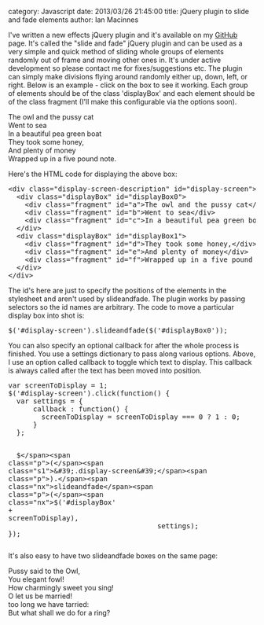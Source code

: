 category: Javascript
date: 2013/03/26 21:45:00
title: jQuery plugin to slide and fade elements
author: Ian Macinnes

<link rel="stylesheet" href="/css/javascriptpost.css" type="text/css" media="screen">
<script type="text/javascript" src="/js/jquery.slideandfade.js"></script>
<script type="text/javascript" src="/js/javascriptpost.js"></script>

I've written a new effects jQuery plugin and it's available on my
<a class="non-selected"  target="_blank" href="https://github.com/minimind">GitHub</a> page.
It's called the "slide and fade" jQuery plugin and can be used as a very simple
and quick method of sliding whole groups of elements randomly out of frame and moving other
ones in. It's under active development so please contact me for fixes/suggestions etc.
The plugin can simply make divisions flying around randomly either up, down,
left, or right. Below is an example - click on the box to
see it working. Each group of elements should be of the class 'displayBox' and each element
should be of the class fragment (I'll make this configurable via the options soon).

<div class="display-screen-description" id="display-screen1">
    <div class="displayBox" id="displayBox1_0">
        <div class="fragment" id="a">The owl and the pussy cat</div>
        <div class="fragment" id="b">Went to sea</div>
        <div class="fragment" id="c">In a beautiful pea green boat</div>
    </div>
    <div class="displayBox" id="displayBox1_1">
        <div class="fragment" id="d">They took some honey,</div>
        <div class="fragment" id="e">And plenty of money</div>
        <div class="fragment" id="f">Wrapped up in a five pound note.</div>
    </div>
</div>

Here's the HTML code for displaying the above box:

<div class="highlight"><pre><span class="nt">&lt;div</span> <span class="na">class=</span><span class="s">&quot;display-screen-description&quot;</span> <span class="na">id=</span><span class="s">&quot;display-screen&quot;</span><span class="nt">&gt;</span>
&nbsp;&nbsp;<span class="nt">&lt;div</span> <span class="na">class=</span><span class="s">&quot;displayBox&quot;</span> <span class="na">id=</span><span class="s">&quot;displayBox0&quot;</span><span class="nt">&gt;</span>
&nbsp;&nbsp;&nbsp;&nbsp;<span class="nt">&lt;div</span> <span class="na">class=</span><span class="s">&quot;fragment&quot;</span> <span class="na">id=</span><span class="s">&quot;a&quot;</span><span class="nt">&gt;</span>The owl and the pussy cat<span class="nt">&lt;/div&gt;</span>
&nbsp;&nbsp;&nbsp;&nbsp;<span class="nt">&lt;div</span> <span class="na">class=</span><span class="s">&quot;fragment&quot;</span> <span class="na">id=</span><span class="s">&quot;b&quot;</span><span class="nt">&gt;</span>Went to sea<span class="nt">&lt;/div&gt;</span>
&nbsp;&nbsp;&nbsp;&nbsp;<span class="nt">&lt;div</span> <span class="na">class=</span><span class="s">&quot;fragment&quot;</span> <span class="na">id=</span><span class="s">&quot;c&quot;</span><span class="nt">&gt;</span>In a beautiful pea green boat<span class="nt">&lt;/div&gt;</span>
&nbsp;&nbsp;<span class="nt">&lt;/div&gt;</span>
&nbsp;&nbsp;<span class="nt">&lt;div</span> <span class="na">class=</span><span class="s">&quot;displayBox&quot;</span> <span class="na">id=</span><span class="s">&quot;displayBox1&quot;</span><span class="nt">&gt;</span>
&nbsp;&nbsp;&nbsp;&nbsp;<span class="nt">&lt;div</span> <span class="na">class=</span><span class="s">&quot;fragment&quot;</span> <span class="na">id=</span><span class="s">&quot;d&quot;</span><span class="nt">&gt;</span>They took some honey,<span class="nt">&lt;/div&gt;</span>
&nbsp;&nbsp;&nbsp;&nbsp;<span class="nt">&lt;div</span> <span class="na">class=</span><span class="s">&quot;fragment&quot;</span> <span class="na">id=</span><span class="s">&quot;e&quot;</span><span class="nt">&gt;</span>And plenty of money<span class="nt">&lt;/div&gt;</span>
&nbsp;&nbsp;&nbsp;&nbsp;<span class="nt">&lt;div</span> <span class="na">class=</span><span class="s">&quot;fragment&quot;</span> <span class="na">id=</span><span class="s">&quot;f&quot;</span><span class="nt">&gt;</span>Wrapped up in a five pound note.<span class="nt">&lt;/div&gt;</span>
&nbsp;&nbsp;<span class="nt">&lt;/div&gt;</span>
<span class="nt">&lt;/div&gt;</span>
</pre></div>

The id's here are just to specify the positions of the elements in the stylesheet and aren't used by slideandfade.
The plugin works by passing selectors so the id names are arbitrary. The code to move a particular display box into shot is:

<div class="highlight"><pre><span class="nx">$</span><span class="p">(</span><span class="s1">&#39;#display-screen&#39;</span><span class="p">).</span><span class="nx">slideandfade</span><span class="p">(</span><span class="nx">$</span><span class="p">(</span><span class="s1">&#39;#displayBox0&#39;</span><span class="p">));</span>
</pre></div>

You can also specify an optional callback for after the whole process is finished.
You use a settings dictionary to pass along various options.
Above, I use an option called callback to toggle which text to display.
This callback is always called after the text has been moved into position.

<div class="highlight"><pre><span class="kd">var</span> <span class="nx">screenToDisplay</span> <span class="o">=</span> <span class="mi">1</span><span class="p">;</span>
<span class="nx">$</span><span class="p">(</span><span class="s1">&#39;#display-screen&#39;</span><span class="p">).</span><span class="nx">click</span><span class="p">(</span><span class="kd">function</span><span class="p">()</span> <span class="p">{</span>
&nbsp;&nbsp;<span class="kd">var</span> <span class="nx">settings</span> <span class="o">=</span> <span class="p">{</span>
&nbsp;&nbsp;&nbsp;&nbsp;&nbsp;&nbsp;<span class="nx">callback</span> <span class="o">:</span> <span class="kd">function</span><span class="p">()</span> <span class="p">{</span>
&nbsp;&nbsp;&nbsp;&nbsp;&nbsp;&nbsp;&nbsp;&nbsp;<span class="nx">screenToDisplay</span> <span class="o">=</span> <span class="nx">screenToDisplay</span> <span class="o">===</span> <span class="mi">0</span> <span class="o">?</span> <span class="mi">1</span> <span class="o">:</span> <span class="mi">0</span><span class="p">;</span>
&nbsp;&nbsp;&nbsp;&nbsp;&nbsp;&nbsp;<span class="p">}</span>
&nbsp;&nbsp;<span class="p">};</span>

&nbsp;&nbsp;<span class="nx">$</span><span class="p">(</span><span class="s1">&#39;.display-screen&#39;</span><span class="p">).</span><span class="nx">slideandfade</span><span class="p">(</span><span class="nx">$</span><span class="p">(</span><span class="s1">&#39;#displayBox&#39;</span> <span class="o">+</span> <span class="nx">screenToDisplay</span><span class="p">),</span>
&nbsp;&nbsp;&nbsp;&nbsp;&nbsp;&nbsp;&nbsp;&nbsp;&nbsp;&nbsp;&nbsp;&nbsp;&nbsp;&nbsp;&nbsp;&nbsp;&nbsp;&nbsp;&nbsp;&nbsp;&nbsp;&nbsp;&nbsp;&nbsp;&nbsp;&nbsp;&nbsp;&nbsp;&nbsp;&nbsp;&nbsp;&nbsp;&nbsp;&nbsp;&nbsp;&nbsp;<span class="nx">settings</span><span class="p">);</span>
<span class="p">});</span>
</pre></div>

It's also easy to have two slideandfade boxes on the same page:

<div class="display-screen-description" id="display-screen2">
    <div class="displayBox" id="displayBox2_0">
        <div class="fragment" id="g">Pussy said to the Owl,</div>
        <div class="fragment" id="h">You elegant fowl!</div>
        <div class="fragment" id="i">How charmingly sweet you sing!</div>
    </div>
    <div class="displayBox" id="displayBox2_1">
        <div class="fragment" id="j">O let us be married!</div>
        <div class="fragment" id="k">too long we have tarried:</div>
        <div class="fragment" id="l">But what shall we do for a ring?</div>
    </div>
</div>
